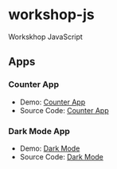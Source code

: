 # workshop-js
Workskhop JavaScript

## Apps

### Counter App

- Demo: [Counter App](https://aufaroot18.github.io/workshop-js/counter.html)
- Source Code: [Counter App](https://github.com/aufaroot18/workshop-js/tree/workshop-1)

### Dark Mode App

- Demo: [Dark Mode](https://aufaroot18.github.io/workshop-js/dark-mode.html)
- Source Code: [Dark Mode](https://github.com/aufaroot18/workshop-js/tree/workshop-1)
